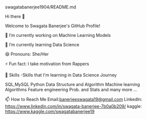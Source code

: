 swagatabanerjee1904/README.md


Hi there 👋


Welcome to Swagata Banerjee's GitHub Profile!



🔭 I’m currently working on Machine Learning Models

🌱 I’m currently learning Data Science

😄 Pronouns: She/Her

⚡ Fun fact: I take motivation from Rappers


🌱 Skills
-Skills that I'm learning in Data Science Journey

 SQL,MySQL
 Python
 Data Structure and Algorithm
 Machine learning Algorithms
 Feature engineering
 Prob. and Stats and many more ...




📫 How to Reach Me
Email:banerjeeswagata19@gmail.com
LinkedIn: https://www.linkedin.com/in/swagata-banerjee-7b0a0b209/
kaggle: https://www.kaggle.com/swagatabanerjee19

